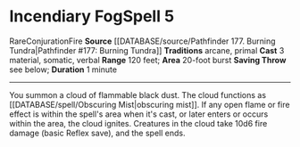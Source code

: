 ﻿---
actions: '[three-actions]'
area: 20-foot burst
component:
- Material
- Somatic
- Verbal
duration: 1 minute
element: Fire
heighten_level: '5'
id: '1102'
level: '5'
name: Incendiary Fog
range: 120 feet
rarity: Rare
saving_throw: see below
school: Conjuration
source: '[[DATABASE/source/Pathfinder 177. Burning Tundra|Pathfinder #177: Burning
  Tundra]]'
tradition:
- Arcane
- Primal
trait:
- '[[DATABASE/trait/Conjuration|Conjuration]]'
- '[[DATABASE/trait/Fire|Fire]]'
- '[[DATABASE/trait/Rare|Rare]]'
type: Spell

---
# Incendiary Fog<span class="item-type">Spell 5</span>

<span class="trait-rare item-trait">Rare</span><span class="item-trait">Conjuration</span><span class="item-trait">Fire</span>
**Source** [[DATABASE/source/Pathfinder 177. Burning Tundra|Pathfinder #177: Burning Tundra]]
**Traditions** arcane, primal
**Cast** <span class="action-icon">3</span> material, somatic, verbal
**Range** 120 feet; **Area** 20-foot burst
**Saving Throw** see below; **Duration** 1 minute

---
You summon a cloud of flammable black dust. The cloud functions as [[DATABASE/spell/Obscuring Mist|obscuring mist]]. If any open flame or fire effect is within the spell's area when it's cast, or later enters or occurs within the area, the cloud ignites. Creatures in the cloud take 10d6 fire damage (basic Reflex save), and the spell ends.